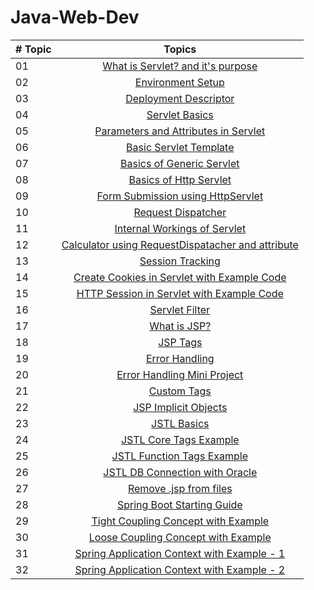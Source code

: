 # Java-Web-Dev
|# Topic | Topics                                                  |
|------|:---------------------------------------------------------:|
| 01  |  [What is Servlet? and it's purpose](./What%20is%20Servlet%3F.md)
| 02  |  [Environment Setup](./Setup.md)
| 03  |  [Deployment Descriptor](./Deployment%20Descriptor.md)
| 04  |  [Servlet Basics](./Servlet%20Basics.md)
| 05  |  [Parameters and Attributes in Servlet](./Parameters%20and%20Attributes%20in%20Servlet.md)
| 06  |  [Basic Servlet Template](./Template)
| 07  |  [Basics of Generic Servlet](./GenericServlet.md)
| 08  |  [Basics of Http Servlet](./HttpServlet.md)
| 09  |  [Form Submission using HttpServlet](./form)
| 10  |  [Request Dispatcher](./Request%20Dispatcher.md)
| 11  |  [Internal Workings of Servlet](./Internal%20Workings%20of%20Servlet.md)
| 12  |  [Calculator using RequestDispatacher and attribute](./calculator)
| 13  |  [Session Tracking](./Session%20Tracking%20in%20Servlet.md)
| 14  |  [Create Cookies in Servlet with Example Code](Create%20Cookies%20in%20Servlet%20with%20Example%20Code.md)
| 15  |  [HTTP Session in Servlet with Example Code](HTTP%20Session%20in%20Servlet%20with%20Example%20Code.md)
| 16  |  [Servlet Filter](Servlet%20Filter.md)
| 17  |  [What is JSP?](JSP.md)
| 18  |  [JSP Tags](JSP%20tags.md)
| 19  |  [Error Handling](Error%20Handling.md)
| 20  |  [Error Handling Mini Project](./ErrorHandling)
| 21  |  [Custom Tags](./CustomTags.md)
| 22  |  [JSP Implicit Objects](JSP%20Implicit%20Objects.md)
| 23  |  [JSTL Basics](./JSTL%20Basics.md)
| 24  |  [JSTL Core Tags Example](./JSTL%20Core.md)
| 25  |  [JSTL Function Tags Example](./JSTL%20Functions.md)
| 26  |  [JSTL DB Connection with Oracle](./JSTL%20DB%20Connection.md)
| 27  |  [Remove .jsp from files](./Remove%20.jsp%20from%20files.md)
| 28  |  [Spring Boot Starting Guide](./Spring%20Boot%20Starting%20Guide.md)
| 29  |  [Tight Coupling Concept with Example](./Tight%20Coupling.md)
| 30  |  [Loose Coupling Concept with Example](./Loose%20Coupling.md)
| 31  |  [Spring Application Context with Example - 1](./Spring%20Application%20Context%20with%20Example.md)
| 32  |  [Spring Application Context with Example - 2](./Spring%20Application%20Context%20-%202.md)
